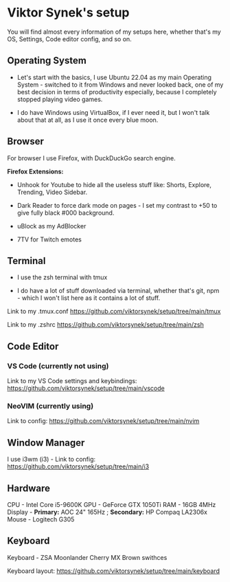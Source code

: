 # Viktor Synek's setup
You will find almost every information of my setups here, whether that's my OS, Settings, Code editor config, and so on.

## Operating System

- Let's start with the basics, I use Ubuntu 22.04 as my main Operating System - switched to it from Windows and never looked back, one of my best decision in terms of productivity especially, because I completely stopped playing video games.

- I do have Windows using VirtualBox, if I ever need it, but I won't talk about that at all, as I use it once every blue moon.

## Browser

For browser I use Firefox, with DuckDuckGo search engine. 

**Firefox Extensions:** 

- Unhook for Youtube to hide all the useless stuff like: Shorts, Explore, Trending, Video Sidebar.

- Dark Reader to force dark mode on pages - I set my contrast to +50 to give fully black #000 background.

- uBlock as my AdBlocker

- 7TV for Twitch emotes

## Terminal

- I use the zsh terminal with tmux

- I do have a lot of stuff downloaded via terminal, whether that's git, npm - which I won't list here as it contains a lot of stuff.

Link to my .tmux.conf https://github.com/viktorsynek/setup/tree/main/tmux

Link to my .zshrc https://github.com/viktorsynek/setup/tree/main/zsh

## Code Editor

### VS Code (currently not using)

Link to my VS Code settings and keybindings: https://github.com/viktorsynek/setup/tree/main/vscode

### NeoVIM (currently using)

Link to config: https://github.com/viktorsynek/setup/tree/main/nvim

## Window Manager

I use i3wm (i3) - Link to config: https://github.com/viktorsynek/setup/tree/main/i3

## Hardware

CPU - Intel Core i5-9600K
GPU - GeForce GTX 1050Ti
RAM - 16GB 4MHz
Display - **Primary:** AOC 24" 165Hz ; **Secondary:** HP Compaq LA2306x
Mouse - Logitech G305

## Keyboard
Keyboard - ZSA Moonlander Cherry MX Brown swithces

Keyboard layout: https://github.com/viktorsynek/setup/tree/main/keyboard
